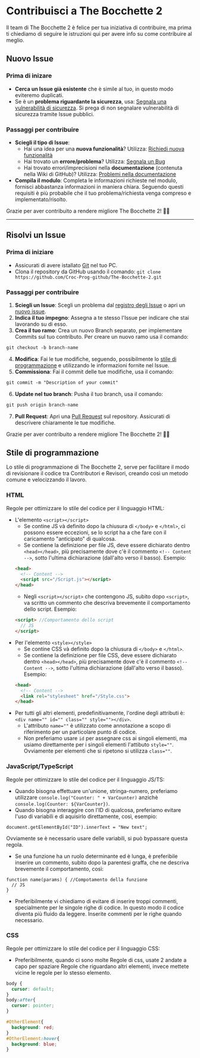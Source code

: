 # Contribuisci a The Bocchette 2
Il team di The Bocchette 2 è felice per tua iniziativa di contribuire, ma prima ti chiediamo di seguire le istruzioni qui per avere info su come contribuire al meglio.

## Nuovo Issue
### Prima di inizare
- **Cerca un Issue già esistente** che è simile al tuo, in questo modo eviteremo duplicati.
- Se è un **problema riguardante la sicurezza**, usa: [Segnala una vulnerabilità di sicurezza](https://github.com/Croc-Prog-github/The-Bocchette-2/security/advisories/new). Si prega di non segnalare vulnerabilità di sicurezza tramite Issue pubblici.

### Passaggi per contribuire
- **Sciegli il tipo di Issue**: 
  - Hai una idea per una **nuova funzionalità**? Utilizza: [Richiedi nuova funzionalità](https://github.com/Croc-Prog-github/The-Bocchette-2/issues/new?assignees=&labels=Richiedi+funzionalit%C3%A0&projects=&template=richiedi-funzionalit%C3%A0.md&title=)
  - Hai trovato un **errore/problema**? Utilizza: [Segnala un Bug](https://github.com/Croc-Prog-github/The-Bocchette-2/issues/new?assignees=&labels=Bug&projects=&template=segnala-un-bug.md&title=)
  - Hai trovato errori/imprecisioni nella **documentazione** (contenuta nella Wiki di GitHub)? Utilizza: [Problemi nella documentazione](https://github.com/Croc-Prog-github/The-Bocchette-2/issues/new?assignees=&labels=Docs+Issue&projects=&template=problemi-documentazione.md&title=)
- **Compila il modulo**: Completa le informazioni richieste nel modulo, fornisci abbastanza informazioni in maniera chiara. Seguendo questi requisiti è più probabile che il tuo problema/richiesta venga compreso e implementato/risolto.

Grazie per aver contribuito a rendere migliore The Bocchette 2! 🚀🎉

<hr>

## Risolvi un Issue
### Prima di iniziare
- Assicurati di avere istallato [Git](https://git-scm.com/downloads) nel tuo PC.
- Clona il repository da GitHub usando il comando: `git clone https://github.com/Croc-Prog-github/The-Bocchette-2.git`

### Passaggi per contribuire
1. **Sciegli un Issue**: Scegli un problema dal [registro degli Issue](https://github.com/Croc-Prog-github/The-Bocchette-2/issues) o apri un [nuovo issue](#nuovo-issue).
2. **Indica il tuo impegno**: Assegna a te stesso l'Issue per indicare che stai lavorando su di esso.
3. **Crea il tuo ramo**: Crea un nuovo Branch separato, per implementare Commits sul tuo contributo. Per creare un nuovo ramo usa il comando:
```ps
git checkout -b branch-name
```
4. **Modifica**: Fai le tue modifiche, seguendo, possibilmente lo [stile di programmazione](#stile-di-programmazione) e utilizzando le informazioni fornite nel Issue.
5. **Commissiona**: Fai il commit delle tue modifiche, usa il comando:
```ps
git commit -m "Description of your commit"
```
6. **Update nel tuo branch**: Pusha il tuo branch, usa il comando:
```ps
git push origin branch-name
```
7. **Pull Request**: Apri una [Pull Request](https://github.com/Croc-Prog-github/The-Bocchette-2/compare) sul repository. Assicurati di descrivere chiaramente le tue modifiche.

Grazie per aver contribuito a rendere migliore The Bocchette 2! 🚀🎉

## Stile di programmazione
Lo stile di programmazione di The Bocchette 2, serve per facilitare il modo di revisionare il codice tra Contributori e Revisori, creando così un metodo comune e velocizzando il lavoro.
### HTML
Regole per ottimizzare lo stile del codice per il linguaggio HTML:
- L'elemento `<script></script>`
  - Se contine JS và definito dopo la chiusura di `</body>` e `</html>`, ci possono essere eccezioni, se lo script ha a che fare con il caricamento "anticipato" di qualcosa.
  - Se contiene la definizione per file JS, deve essere dichiarato dentro `<head></head>`, più precisamente dove c'è il commento `<!-- Content -->`, sotto l'ultima dichiarazione (dall'alto verso il basso). Esempio:
  ```HTML
  <head>
    <!-- Content -->
    <script src="/Script.js"></script>
  </head>
  ```
  - Negli `<script></script>` che contengono JS, subito dopo `<script>`, va scritto un commento che descriva brevemente il comportamento dello script. Esempio:
  ```HTML
  <script> //Comportamento dello script
    // JS
  </script>
  ```
- Per l'elemento `<style></style>`
  - Se contine CSS và definito dopo la chiusura di `</body>` e `</html>`.
  - Se contiene la definizione per file CSS, deve essere dichiarato dentro `<head></head>`, più precisamente dove c'è il commento `<!-- Content -->`, sotto l'ultima dichiarazione (dall'alto verso il basso). Esempio:
  ```HTML
  <head>
    <!-- Content -->
    <link rel="stylesheet" href="/Style.css">
  </head>
  ```
- Per tutti gli altri elementi, predefinitivamente, l'ordine degli attributi è: `<div name="" id="" class="" style=""></div>`.
  - L'attributo `name=""` è utilizzato come annotazione a scopo di riferimento per un particolare punto di codice.
  - Non preferiamo usare `id` per assegnare css ai singoli elementi, ma usiamo direttamente per i singoli elementi l'attibuto `style=""`. Ovviamente per elementi che si ripetono si utilizza `class=""`.

### JavaScript/TypeScript
Regole per ottimizzare lo stile del codice per il linguaggio JS/TS:
- Quando bisogna effettuare un'unione, stringa-numero, preferiamo utilizzare `console.log("Counter: " + VarCounter)` anzichè `console.log(Counter: ${VarCounter})`.
- Quando bisogna interaggire con l'ID di qualcosa, preferiamo evitare l'uso di variabili e di aquisirlo direttamente, così, esempio:
```JS
document.getElementById("ID").innerText = "New text";
```
Ovviamente se è necessario usare delle variabili, si può bypassare questa regola.
- Se una funzione ha un ruolo determinante ed è lunga, è preferibile inserire un commento, subito dopo la parentesi graffa, che ne descriva brevemente il comportamento, così:
```JS
function name(params) { //Compotamento della funzione
  // JS
}
```
- Preferibilmente vi chiediamo di evitare di inserire troppi commenti, specialmente per le singole righe di codice. In questo modo il codice diventa più fluido da leggere. Inserite commenti per le righe quando necessario.

### CSS
Regole per ottimizzare lo stile del codice per il linguaggio CSS:
- Preferibilmente, quando ci sono molte Regole di css, usate 2 andate a capo per spaziare Regole che riguardano altri elementi, invece mettete vicine le regole per lo stesso elemento.
```CSS
body {
  cursor: default;
}
body:after{
  cursor: pointer;
}

#OtherElement{
  background: red;
}
#OtherElement:hover{
  background: blue;
}
``` 
